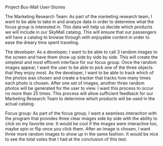 Project Bus-Mall
User-Stories 

The Marketing Research Team: As part of the marketing research team, I want to be able to take in and analyze data in order to determine what the focus group is interested in. This data will help us decide which products we will include in our SkyMall catalog. This will ensure that our passengers will have a catalog to browse through with enjoyable content in order to ease the dreary time spent traveling.

The developer: As a developer, I want to be able to call 3 random images to the screen and have them show up side by side by side. This will create the simpleist and most efficent interface for our focus group. Once the random images appear, I want the user to be able to pick one of the three objects that they enjoy most. As the developer, I want to be able to track which of the photos was chosen and create a tracker that tracks how many times each photo is chosen. After one set of images, another three random photos will be generated for the user to view. I want this process to occur no more than 25 times. This process will allow sufficient feedback for our Marketing Research Team to determine which products will be used in the actual catalog.

Focus group: As part of the focus group, I want a seamless interaction with the program that provides three clear images side by side with the ability to click on my favorite one. It would be cool if the images were interactive too, maybe spin or flip once you click them. After an image is chosen, I want three more random images to show up in the same fashion. It would be nice to see the total votes that I had at the conclusion of this test.